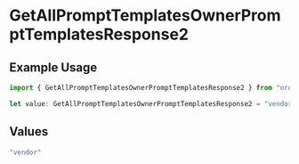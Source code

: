 # GetAllPromptTemplatesOwnerPromptTemplatesResponse2

## Example Usage

```typescript
import { GetAllPromptTemplatesOwnerPromptTemplatesResponse2 } from "orq-poc-typescript-multi-env-version/models/operations";

let value: GetAllPromptTemplatesOwnerPromptTemplatesResponse2 = "vendor";
```

## Values

```typescript
"vendor"
```